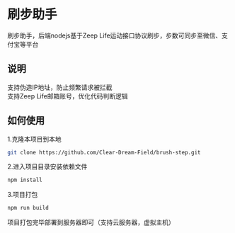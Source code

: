 # 刷步助手

刷步助手，后端nodejs基于Zeep Life运动接口协议刷步，步数可同步至微信、支付宝等平台

## 说明
支持伪造IP地址，防止频繁请求被拦截<br>
支持Zeep Life邮箱账号，优化代码判断逻辑

## 如何使用
1.克隆本项目到本地
```sh
git clone https://github.com/Clear-Dream-Field/brush-step.git
```
2.进入项目目录安装依赖文件
```sh
npm install
```
3.项目打包
```sh
npm run build
```

项目打包完毕部署到服务器即可（支持云服务器，虚拟主机）
